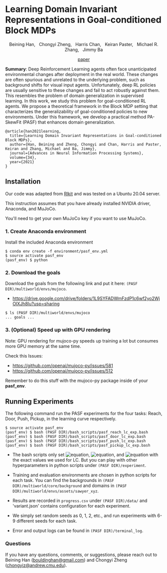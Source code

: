 # Learning Domain Invariant Representations in Goal-conditioned Block MDPs

<p align="center"> Beining Han, &nbsp; Chongyi Zheng, &nbsp; Harris Chan, &nbsp; Keiran Paster, &nbsp; Michael R. Zhang, &nbsp; Jimmy Ba</p>

<p align="center">
   <a href="https://arxiv.org/abs/2110.14248">paper</a>
</p>

**Summary**: Deep Reinforcement Learning agents often face unanticipated environmental changes after deployment in the real world. These changes are often spurious and unrelated to the underlying problem, such as background shifts for visual input agents. Unfortunately, deep RL policies are usually sensitive to these changes and fail to act robustly against them. This resembles the problem of domain generalization in supervised learning. In this work, we study this problem for goal-conditioned RL agents. We propose a theoretical framework in the Block MDP setting that characterizes the generalizability of goal-conditioned policies to new environments. Under this framework, we develop a practical method PA-SkewFit (PASF) that enhances domain generalization. 

```
@article{han2021learning,
  title={Learning Domain Invariant Representations in Goal-conditioned Block MDPs},
  author={Han, Beining and Zheng, Chongyi and Chan, Harris and Paster, Keiran and Zhang, Michael and Ba, Jimmy},
  journal={Advances in Neural Information Processing Systems},
  volume={34},
  year={2021}
}
```

## Installation

Our code was adapted from [Rlkit](https://github.com/rail-berkeley/rlkit) and was tested on a Ubuntu 20.04 server.

This instruction assumes that you have already installed NVIDIA driver, Anaconda, and MuJoCo. 

You'll need to get your own MuJoCo key if you want to use MuJoCo.

### 1. Create Anaconda environment

Install the included Anaconda environment

```
$ conda env create -f environment/pasf_env.yml
$ source activate pasf_env
(pasf_env) $ python
```

### 2. Download the goals

Download the goals from the following link and put it here: `(PASF DIR)/multiworld/envs/mujoco`.

- https://drive.google.com/drive/folders/1L9SYFADWmFzdP1c6wf2yo2WjOlXJh8Iu?usp=sharing

```
$ ls (PASF DIR)/multiworld/envs/mujoco
... goals ... 
```

### 3. (Optional) Speed up with GPU rendering

Note: GPU rendering for mujoco-py speeds up training a lot but consumes more GPU memory at the same time.

Check this Issues: 

- https://github.com/openai/mujoco-py/issues/581
- https://github.com/openai/mujoco-py/issues/512

Remember to do this stuff with the mujoco-py package inside of your **pasf_env**.

## Running Experiments

The following command run the PASF experiments for the four tasks: Reach, Door, Push, Pickup, in the learning curve respectively.

```
$ source activate pasf_env
(pasf_env) $ bash (PASF DIR)/bash_scripts/pasf_reach_lc_exp.bash
(pasf_env) $ bash (PASF DIR)/bash_scripts/pasf_door_lc_exp.bash
(pasf_env) $ bash (PASF DIR)/bash_scripts/pasf_push_lc_exp.bash
(pasf_env) $ bash (PASF DIR)/bash_scripts/pasf_pickup_lc_exp.bash
```

- The bash scripts only set ![equation](https://latex.codecogs.com/svg.image?%5Cinline%20%5Calpha_%7B%5Ctext%7BMMD%7D%7D), ![equation](https://latex.codecogs.com/svg.image?%5Cinline%20%5Calpha_%7B%5Ctext%7BDIFF%7D%7D), and ![equation](https://latex.codecogs.com/svg.image?%5Cinline%20%5Cbeta) with the exact values we used for LC.
But you can play with other hyperparameters in python scripts under `(PASF DIR)/experiment`.

- Training and evaluation environments are chosen in python scripts for each task. You can find the backgrounds in `(PASF DIR)/multiworld/core/background` and domains in `(PASF DIR)/multiworld/envs/assets/sawyer_xyz`.

- Results are recorded in `progress.csv` under `(PASF DIR)/data/` and 'variant.json' contains configuration for each experiment.

- We simply set random seeds as 0, 1, 2, etc., and run experiments with 6-9 different seeds for each task.

- Error and output logs can be found in `(PASF DIR)/terminal_log`.

### Questions
If you have any questions, comments, or suggestions, please reach out to Beining Han (bouldinghan@gmail.com) and Chongyi Zheng (chongyiz@andrew.cmu.edu).

